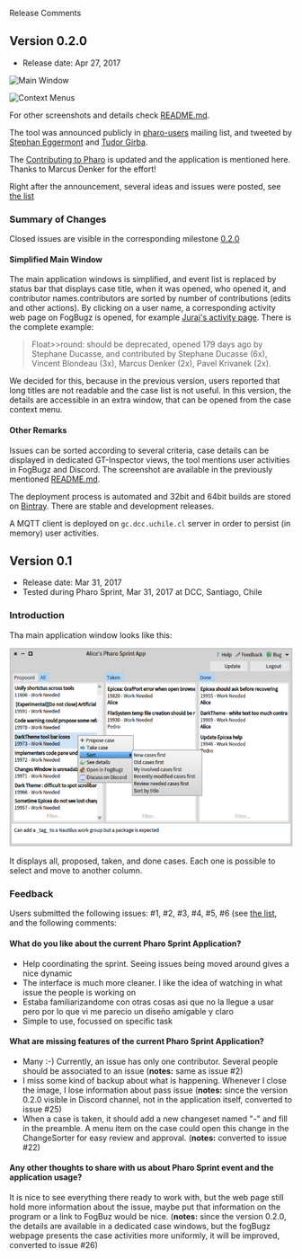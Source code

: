 Release Comments

## Version 0.2.0

- Release date: Apr 27, 2017

![Main Window](/JurajKubelka/PharoSprint/raw/2ec35ce7f30c8f747965ed84fc109652c97bd94e/assets/img/main-window.png)

![Context Menus](/JurajKubelka/PharoSprint/raw/2ec35ce7f30c8f747965ed84fc109652c97bd94e/assets/img/context-menus.png)

For other screenshots and details check [README.md](https://github.com/JurajKubelka/PharoSprint/blob/763e26e5a796c4bc657827be809d638f85a09051/README.md).

The tool was announced publicly in [pharo-users](http://forum.world.st/Ann-Pharo-Sprint-App-to-improve-coordination-during-Pharo-Sprints-td4943467.html#a4943677) mailing list, and tweeted by [Stephan Eggermont](https://twitter.com/stonsoftware/status/856239547042209799) and [Tudor Girba](https://twitter.com/girba/status/856760171850330112).

The [Contributing to Pharo](http://pharo.org/contribute-events) is updated and the application is mentioned here. Thanks to Marcus Denker for the effort!

Right after the announcement, several ideas and issues were posted, see [the list](/JurajKubelka/PharoSprint/issues?utf8=✓&q=is%3Aissue%20created%3A2017-04-23..2017-04-27)

### Summary of Changes

Closed issues are visible in the corresponding milestone [0.2.0](/JurajKubelka/PharoSprint/milestone/1?closed=1)

#### Simplified Main Window

The main application windows is simplified, and event list is replaced by status bar that displays case title, when it was opened, who opened it, and contributor names.contributors are sorted by number of contributions (edits and other actions). By clicking on a user name, a corresponding activity web page on FogBugz is opened, for example [Juraj's activity page](https://pharo.fogbugz.com/f/personInfo/activity/169). There is the complete example:

> Float>>round: should be deprecated, opened 179 days ago by Stephane Ducasse, and contributed by Stephane Ducasse (6x), Vincent Blondeau (3x), Marcus Denker (2x), Pavel Krivanek (2x).

We decided for this, because in the previous version, users reported that long titles are not readable and the case list is not useful. In this version, the details are accessible in an extra window, that can be opened from the case context menu.

#### Other Remarks

Issues can be sorted according to several criteria, case details can be displayed in dedicated GT-Inspector views, the tool mentions user activities in FogBugz and Discord. The screenshot are available in the previously mentioned [README.md](https://github.com/JurajKubelka/PharoSprint/blob/763e26e5a796c4bc657827be809d638f85a09051/README.md).

The deployment process is automated and 32bit and 64bit builds are stored on [Bintray](https://bintray.com/jurajkubelka/PharoSprint). There are stable and development releases.

A MQTT client is deployed on `gc.dcc.uchile.cl` server in order to persist (in memory) user activities.

## Version 0.1

- Release date: Mar 31, 2017
- Tested during Pharo Sprint, Mar 31, 2017 at DCC, Santiago, Chile

### Introduction

Tha main application window looks like this:

![Main Window](https://github.com/JurajKubelka/PharoSprint/raw/7d2aa6677520fa707dd495668da6cb8f09bf3c09/assets/img/main-window.png)

It displays all, proposed, taken, and done cases. Each one is possible to select and move to another column.

### Feedback

Users submitted the following issues: #1, #2, #3, #4, #5, #6 (see [the list](/JurajKubelka/PharoSprint/issues?utf8=✓&q=is%3Aissue%20created%3A%3C2017-04-02%20), and the following comments:

#### What do you like about the current Pharo Sprint Application?

- Help coordinating the sprint. Seeing issues being moved around gives a nice dynamic
- The interface is much more cleaner. I like the idea of watching in what issue the people is working on
- Estaba familiarizandome con otras cosas asi que no la llegue a usar pero por lo que vi me parecio un diseño amigable y claro
- Simple to use, focussed on specific task

#### What are missing features of the current Pharo Sprint Application?

- Many :-) Currently, an issue has only one contributor. Several people should be associated to an issue (**notes:** same as issue #2)
- I miss some kind of backup about what is happening. Whenever I close the image, I lose information about pass issue (**notes:** since the version 0.2.0 visible in Discord channel, not in the application itself, converted to issue #25)
- When a case is taken, it should add a new changeset named "<case>-<author>" and fill in the preamble. A menu item on the case could open this change in the ChangeSorter for easy review and approval. (**notes:** converted to issue #22)

#### Any other thoughts to share with us about Pharo Sprint event and the application usage?

It is nice to see everything there ready to work with, but the web page still hold more information about the issue, maybe put that information on the program or a link to FogBuz would be nice. (**notes:** since the version 0.2.0, the details are available in a dedicated case windows, but the fogBugz webpage presents the case activities more uniformly, it will be improved, converted to issue #26)
